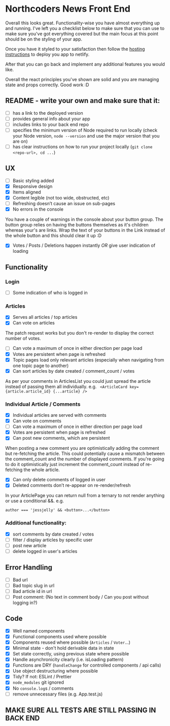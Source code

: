 # Northcoders News Front End

Overall this looks great. Functionality-wise you have almost everything up and running. I've left you a checklist below to make sure that you can use to make sure you've got everything covered but the main focus at this point should be on the styling of your app.

Once you have it styled to your satisfaction then follow the [hosting instructions](https://github.com/northcoders/fe-nc-news/blob/master/netlify-deployment.md) to deploy you app to netlify.

After that you can go back and implement any additional features you would like.

Overall the react principles you've shown are solid and you are managing state and props correctly. Good work :D

## README - write your own and make sure that it:

- [ ] has a link to the deployed version
- [ ] provides general info about your app
- [ ] includes links to your back end repo
- [ ] specifies the minimum version of Node required to run locally (check your Node version, `node --version` and use the major version that you are on)
- [ ] has clear instructions on how to run your project locally (`git clone <repo-url>, cd ...`)

## UX

- [ ] Basic styling added
- [x] Responsive design
- [x] Items aligned
- [x] Content legible (not too wide, obstructed, etc)
- [ ] Refreshing doesn’t cause an issue on sub-pages
- [x] No errors in the console

You have a couple of warnings in the console about your button group. The button group relies on having the buttons themselves as it's children whereas your's are links. Wrap the text of your buttons in the Link instead of the whole button and this should clear it up :D

- [x] Votes / Posts / Deletions happen instantly _OR_ give user indication of loading

## Functionality

### Login

- [ ] Some indication of who is logged in

### Articles

- [x] Serves all articles / top articles
- [x] Can vote on articles

The patch request works but you don't re-render to display the correct number of votes.

- [ ] Can vote a maximum of once in either direction per page load
- [x] Votes are persistent when page is refreshed
- [x] Topic pages load only relevant articles (especially when navigating from one topic page to another)
- [x] Can sort articles by date created / comment_count / votes

As per your comments in ArticlesList you could just spread the article instead of passing them all individually. e.g. ` <ArticleCard key={article.article_id} {...article} />`

### Individual Article / Comments

- [x] Individual articles are served with comments
- [x] Can vote on comments
- [ ] Can vote a maximum of once in either direction per page load
- [x] Votes are persistent when page is refreshed
- [x] Can post new comments, which are persistent

When posting a new comment you are optimistically adding the comment but re-fetching the article. This could potentially cause a mismatch between the comment_count and the number of displayed comments. If you're going to do it optimistically just increment the comment_count instead of re-fetching the whole article.

- [x] Can only delete comments of logged in user
- [x] Deleted comments don’t re-appear on re-render/refresh

In your ArticlePage you can return null from a ternary to not render anything or use a conditional &&. e.g.

`author === 'jessjelly' && <button>...</button>`

### Additional functionality:

- [x] sort comments by date created / votes
- [ ] filter / display articles by specific user
- [ ] post new article
- [ ] delete logged in user's articles

## Error Handling

- [ ] Bad url
- [ ] Bad topic slug in url
- [ ] Bad article id in url
- [ ] Post comment: (No text in comment body / Can you post without logging in?)

## Code

- [x] Well named components
- [x] Functional components used where possible
- [x] Components reused where possible (`Articles` / `Voter`...)
- [x] Minimal state - don't hold derivable data in state
- [x] Set state correctly, using previous state where possible
- [x] Handle asynchronicity clearly (i.e. isLoading pattern)
- [x] Functions are DRY (`handleChange` for controlled components / api calls)
- [x] Use object destructuring where possible
- [x] Tidy? If not: ESLint / Prettier
- [x] `node_modules` git ignored
- [x] No `console.log`s / comments
- [ ] remove unnecessary files (e.g. App.test.js)

## MAKE SURE ALL TESTS ARE STILL PASSING IN BACK END
